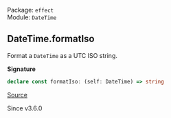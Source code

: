 Package: `effect`<br />
Module: `DateTime`<br />

## DateTime.formatIso

Format a `DateTime` as a UTC ISO string.

**Signature**

```ts
declare const formatIso: (self: DateTime) => string
```

[Source](https://github.com/Effect-TS/effect/tree/main/packages/effect/src/DateTime.ts#L1616)

Since v3.6.0